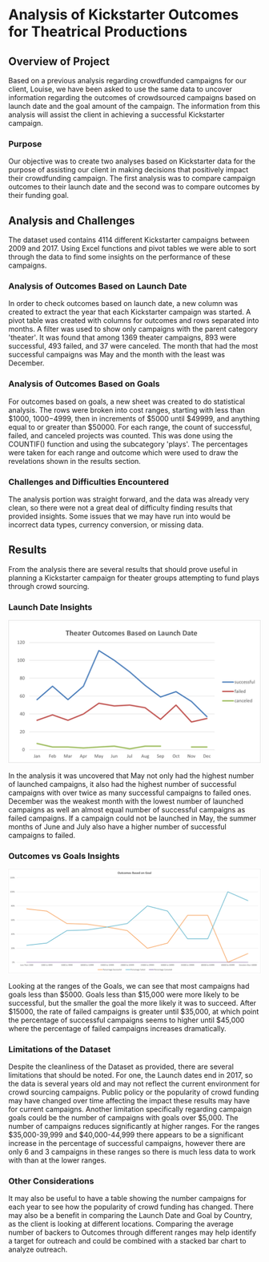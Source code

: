 # Analysis of Kickstarter Outcomes for Theatrical Productions

## Overview of Project
Based on a previous analysis regarding crowdfunded campaigns for our client, Louise, we have been asked to use the same data to uncover information regarding the outcomes of crowdsourced campaigns based on launch date and the goal amount of the campaign. The information from this analysis will assist the client in achieving a successful Kickstarter campaign.

### Purpose
Our objective was to create two analyses based on Kickstarter data for the purpose of assisting our client in making decisions that positively impact their crowdfunding campaign. The first analysis was to compare campaign outcomes to their launch date and the second was to compare outcomes by their funding goal.

## Analysis and Challenges

The dataset used contains 4114 different Kickstarter campaigns between 2009 and 2017. Using Excel functions and pivot tables we were able to sort through the data to find some insights on the performance of these campaigns.

### Analysis of Outcomes Based on Launch Date

In order to check outcomes based on launch date, a new column was created to extract the year that each Kickstarter campaign was started. A pivot table was created with columns for outcomes and rows separated into months. A filter was used to show only campaigns with the parent category 'theater'. It was found that among 1369 theater campaigns, 893 were successful, 493 failed, and 37 were canceled. The month that had the most successful campaigns was May and the month with the least was December.

### Analysis of Outcomes Based on Goals

 For outcomes based on goals, a new sheet was created to do statistical analysis. The rows were broken into cost ranges, starting with less than $1000, $1000-$4999, then in increments of $5000 until $49999, and anything equal to or greater than $50000. For each range, the count of successful, failed, and canceled projects was counted. This was done using the COUNTIF() function and using the subcategory 'plays'. The percentages were taken for each range and outcome which were used to draw the revelations shown in the results section. 

### Challenges and Difficulties Encountered

The analysis portion was straight forward, and the data was already very clean, so there were not a great deal of difficulty finding results that provided insights. Some issues that we may have run into would be incorrect data types, currency conversion, or missing data.

## Results

From the analysis there are several results that should prove useful in planning a Kickstarter campaign for theater groups attempting to fund plays through crowd sourcing.

### Launch Date Insights
![](Resources/Theater_Outcomes_vs_Launch.png)

In the analysis it was uncovered that May not only had the highest number of launched campaigns, it also had the highest number of successful campaigns with over twice as many successful campaigns to failed ones. December was the weakest month with the lowest number of launched campaigns as well an almost equal number of successful campaigns as failed campaigns. If a campaign could not be launched in May, the summer months of June and July also have a higher number of successful campaigns to failed.


### Outcomes vs Goals Insights
![](Resources/Outcomes_vs_Goals.png)

Looking at the ranges of the Goals, we can see that most campaigns had goals less than $5000. Goals less than $15,000 were more likely to be successful, but the smaller the goal the more likely it was to succeed. After $15000, the rate of failed campaigns is greater until $35,000, at which point the percentage of successful campaigns seems to higher until $45,000 where the percentage of failed campaigns increases dramatically.

### Limitations of the Dataset
Despite the cleanliness of the Dataset as provided, there are several limitations that should be noted. For one, the Launch dates end in 2017, so the data is several years old and may not reflect the current environment for crowd sourcing campaigns. Public policy or the popularity of crowd funding may have changed over time affecting the impact these results may have for current campaigns. Another limitation specifically regarding campaign goals could be the number of campaigns with goals over $5,000. The number of campaigns reduces significantly at higher ranges. For the ranges $35,000-39,999 and $40,000-44,999 there appears to be a significant increase in the percentage of successful campaigns, however there are only 6 and 3 campaigns in these ranges so there is much less data to work with than at the lower ranges. 

### Other Considerations
It may also be useful to have a table showing the number campaigns for each year to see how the popularity of crowd funding has changed. There may also be a benefit in comparing the Launch Date and Goal by Country, as the client is looking at different locations. Comparing the average number of backers to Outcomes through different ranges may help identify a target for outreach and could be combined with a stacked bar chart to analyze outreach.
